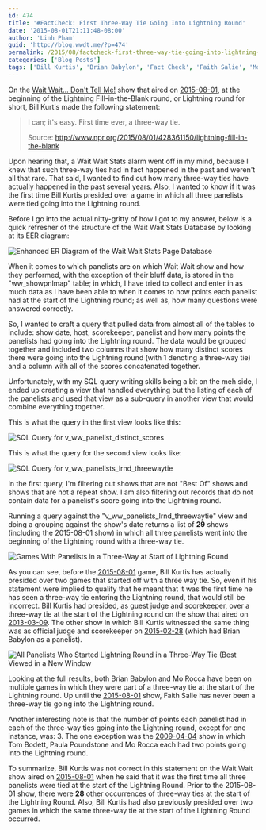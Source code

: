 ```yaml
---
id: 474
title: '#FactCheck: First Three-Way Tie Going Into Lightning Round'
date: '2015-08-01T21:11:48-08:00'
author: 'Linh Pham'
guid: 'http://blog.wwdt.me/?p=474'
permalink: /2015/08/factcheck-first-three-way-tie-going-into-lightning-round/
categories: ['Blog Posts']
tags: ['Bill Kurtis', 'Brian Babylon', 'Fact Check', 'Faith Salie', 'Mo Rocca', 'Scores', 'Statistics', 'Three-Way Ties']
---
```


On the [Wait Wait... Don't Tell Me!](http://waitwait.npr.org) show that aired on [2015-08-01](https://stats.wwdt.me/shows/2015/8/1), at the beginning of the Lightning Fill-in-the-Blank round, or Lightning round for short, Bill Kurtis made the following statement:

> I can; it's easy. First time ever, a three-way tie.
>
> Source: <http://www.npr.org/2015/08/01/428361150/lightning-fill-in-the-blank>

Upon hearing that, a Wait Wait Stats alarm went off in my mind, because I knew that such three-way ties had in fact happened in the past and weren't all that rare. That said, I wanted to find out how many three-way ties have actually happened in the past several years. Also, I wanted to know if it was the first time Bill Kurtis presided over a game in which all three panelists were tied going into the Lightning round.

Before I go into the actual nitty-gritty of how I got to my answer, below is a quick refresher of the structure of the Wait Wait Stats Database by looking at its EER diagram:

![Enhanced ER Diagram of the Wait Wait Stats Page Database](/images/2015/08/wwdtm_v2-EER-Diagram-2015-08-01.png)

When it comes to which panelists are on which Wait Wait show and how they performed, with the exception of their bluff data, is stored in the "ww_showpnlmap" table; in which, I have tried to collect and enter in as much data as I have been able to when it comes to how points each panelist had at the start of the Lightning round; as well as, how many questions were answered correctly.

So, I wanted to craft a query that pulled data from almost all of the tables to include: show date, host, scorekeeper, panelist and how many points the panelists had going into the Lightning round. The data would be grouped together and included two columns that show how many distinct scores there were going into the Lightning round (with 1 denoting a three-way tie) and a column with all of the scores concatenated together.

Unfortunately, with my SQL query writing skills being a bit on the meh side, I ended up creating a view that handled everything but the listing of each of the panelists and used that view as a sub-query in another view that would combine everything together.

This is what the query in the first view looks like this:

![SQL Query for v_ww_panelist_distinct_scores](/images/2015/08/v_ww_panelist_distinct_scores.png)

This is what the query for the second view looks like:

![SQL Query for v_ww_panelists_lrnd_threewaytie](/images/2015/08/v_ww_panelists_lrnd_threewaytie.png)

In the first query, I'm filtering out shows that are not "Best Of" shows and shows that are not a repeat show. I am also filtering out records that do not contain data for a panelist's score going into the Lightning round.

Running a query against the "v_ww_panelists_lrnd_threewaytie" view and doing a grouping against the show's date returns a list of **29** shows (including the 2015-08-01 show) in which all three panelists went into the beginning of the Lightning round with a three-way tie.

![Games With Panelists in a Three-Way at Start of Lightning Round](/images/2015/08/Games-With-Panelists-in-a-Three-Way-at-Start-of-Lightning-Round.png)

As you can see, before the [2015-08-01](https://stats.wwdt.me/shows/2015/8/1) game, Bill Kurtis has actually presided over two games that started off with a three way tie. So, even if his statement were implied to qualify that he meant that it was the first time he has seen a three-way tie entering the Lightning round, that would still be incorrect. Bill Kurtis had presided, as guest judge and scorekeeper, over a three-way tie at the start of the Lightning round on the show that aired on [2013-03-09](https://stats.wwdt.me/shows/2013/3/9). The other show in which Bill Kurtis witnessed the same thing was as official judge and scorekeeper on [2015-02-28](https://stats.wwdt.me/shows/2015/2/28) (which had Brian Babylon as a panelist).

![All Panelists Who Started Lightning Round in a Three-Way Tie (Best Viewed in a New Window](/images/2015/08/All-Panelists-Who-Started-Lightning-Round-in-a-Three-Way-Tie.png)

Looking at the full results, both Brian Babylon and Mo Rocca have been on multiple games in which they were part of a three-way tie at the start of the Lightning round. Up until the [2015-08-01](https://stats.wwdt.me/2015/8/1) show, Faith Salie has never been a three-way tie going into the Lightning round.

Another interesting note is that the number of points each panelist had in each of the three-way ties going into the Lightning round, except for one instance, was: 3. The one exception was the [2009-04-04](https://stats.wwdt.me/shows/2009/4/4) show in which Tom Bodett, Paula Poundstone and Mo Rocca each had two points going into the Lightning round.

To summarize, Bill Kurtis was not correct in this statement on the Wait Wait show aired on [2015-08-01](https://stats.wwdt.me/shows/2015/8/1) when he said that it was the first time all three panelists were tied at the start of the Lightning Round. Prior to the 2015-08-01 show, there were **28** other occurrences of three-way ties at the start of the Lightning Round. Also, Bill Kurtis had also previously presided over two games in which the same three-way tie at the start of the Lightning Round occurred.
